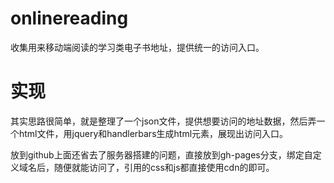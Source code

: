 # onlinereading
收集用来移动端阅读的学习类电子书地址，提供统一的访问入口。


# 实现
其实思路很简单，就是整理了一个json文件，提供想要访问的地址数据，然后弄一个html文件，用jquery和handlerbars生成html元素，展现出访问入口。

放到github上面还省去了服务器搭建的问题，直接放到gh-pages分支，绑定自定义域名后，随便就能访问了，引用的css和js都直接使用cdn的即可。
